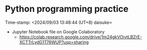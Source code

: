 # Python programming practice

Time-stamp: <2024/09/03 13:48:44 (UT+8) daisuke>

- Jupyter Notebook file on Google Colaboratory
  - https://colab.research.google.com/drive/1m24gkVOivtLBZrE-XCTTrLydG1T76WUP?usp=sharing

